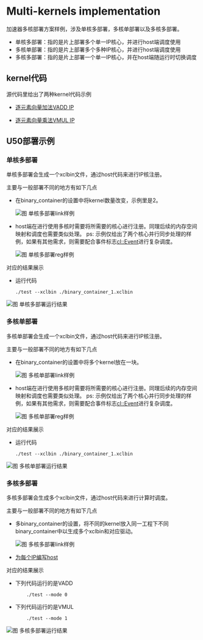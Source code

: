 # Multi-kernels implementation

加速器多核部署方案样例，涉及单核多部署，多核单部署以及多核多部署。

+ 单核多部署：指的是片上部署多个单一IP核心，并进行host端调度使用
+ 多核单部署：指的是片上部署多个多种IP核心，并进行host端调度使用
+ 多核多部署：指的是片上部署一个单一IP核心，并在host端随运行时切换调度

## kernel代码

源代码里给出了两种kernel代码示例

+ [逐元素向量加法VADD IP](./src/kernel/vadd.cpp)

+ [逐元素向量乘法VMUL IP](./src/kernel/vmul.cpp)

## U50部署示例

### 单核多部署

单核多部署会生成一个xclbin文件，通过host代码来进行IP核注册。

主要与一般部署不同的地方有如下几点

+ 在binary_container的设置中将kernel数量改变，示例里是2。

    ![图 单核多部署link样例](../img/mk_01-link.png)

+ host端在进行使用多核时需要将所需要的核心进行注册。同理后续的内存空间映射和调度也需要类似处理。
    ps: 示例仅给出了两个核心并行同步处理的样例，如果有其他需求，则需要配合事件标志<cl::Event>进行复杂调度。

    ![图 单核多部署reg样例](../img/mk_01-reg.png)

对应的结果展示

+ 运行代码
    ```
    ./test --xclbin ./binary_container_1.xclbin
    ```
![图 单核多部署运行结果](../img/mk_01-res.png)

### 多核单部署

多核单部署会生成一个xclbin文件，通过host代码来进行IP核注册。

主要与一般部署不同的地方有如下几点

+ 在binary_container的设置中将多个kernel放在一块。

    ![图 多核单部署link样例](../img/mk_02-link.png)

+ host端在进行使用多核时需要将所需要的核心进行注册。同理后续的内存空间映射和调度也需要类似处理。
    ps: 示例仅给出了两个核心并行同步处理的样例，如果有其他需求，则需要配合事件标志<cl::Event>进行复杂调度。

    ![图 多核单部署reg样例](../img/mk_02-reg.png)

对应的结果展示

+ 运行代码
    ```
    ./test --xclbin ./binary_container_1.xclbin
    ```
![图 多核单部署运行结果](../img/mk_02-res.png)


### 多核多部署

多核多部署会生成多个xclbin文件，通过host代码来进行计算时调度。

主要与一般部署不同的地方有如下几点

+ 多binary_container的设置，将不同的kernel放入同一工程下不同binary_container中以生成多个xclbin和对应驱动。
    
    ![图 多核多部署link样例](../img/mk_03-link.png)

+ [为每个IP编写host](./src/kernel/host-03.cpp)

对应的结果展示
    
+ 下列代码运行的是VADD
    ```
        ./test --mode 0 
    ```
+ 下列代码运行的是VMUL
    ```
        ./test --mode 1 
    ```

![图 多核多部署运行结果](../img/mk_03-res.png)